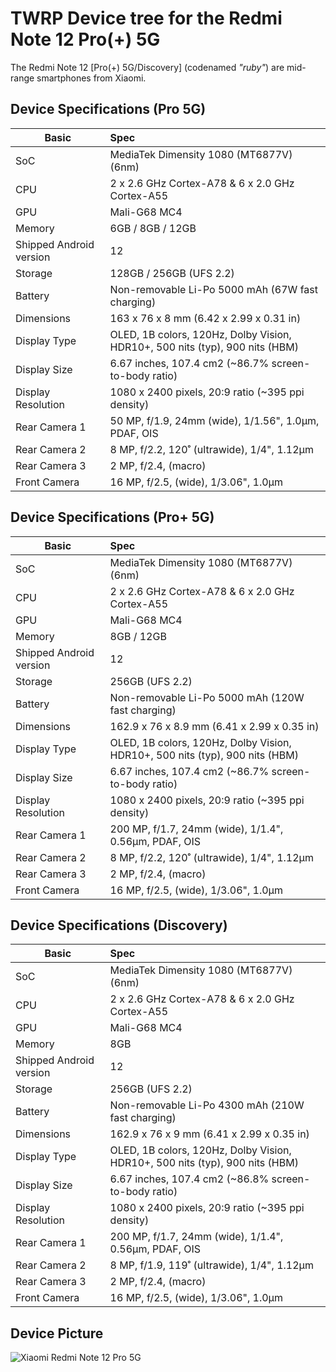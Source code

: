 # TWRP Device tree for the Redmi Note 12 Pro(+) 5G

The Redmi Note 12 [Pro(+) 5G/Discovery] (codenamed _"ruby"_) are mid-range smartphones from Xiaomi.

## Device Specifications (Pro 5G)

| Basic                   | Spec                                                                         |
| ----------------------- | :--------------------------------------------------------------------------- |
| SoC                     | MediaTek Dimensity 1080 (MT6877V) (6nm)                                      |
| CPU                     | 2 x 2.6 GHz Cortex-A78 & 6 x 2.0 GHz Cortex-A55                              |
| GPU                     | Mali-G68 MC4                                                                 |
| Memory                  | 6GB / 8GB / 12GB                                                             |
| Shipped Android version | 12                                                                           |
| Storage                 | 128GB / 256GB (UFS 2.2)                                                      |
| Battery                 | Non-removable Li-Po 5000 mAh (67W fast charging)                             |
| Dimensions              | 163 x 76 x 8 mm (6.42 x 2.99 x 0.31 in)                                      |
| Display Type            | OLED, 1B colors, 120Hz, Dolby Vision, HDR10+, 500 nits (typ), 900 nits (HBM) |
| Display Size            | 6.67 inches, 107.4 cm2 (~86.7% screen-to-body ratio)                         |
| Display Resolution      | 1080 x 2400 pixels, 20:9 ratio (~395 ppi density)                            |
| Rear Camera 1           | 50 MP, f/1.9, 24mm (wide), 1/1.56", 1.0µm, PDAF, OIS                         |
| Rear Camera 2           | 8 MP, f/2.2, 120˚ (ultrawide), 1/4", 1.12µm                                  |
| Rear Camera 3           | 2 MP, f/2.4, (macro)                                                         |
| Front Camera            | 16 MP, f/2.5, (wide), 1/3.06", 1.0µm                                         |

## Device Specifications (Pro+ 5G)

| Basic                   | Spec                                                                         |
| ----------------------- | :--------------------------------------------------------------------------- |
| SoC                     | MediaTek Dimensity 1080 (MT6877V) (6nm)                                      |
| CPU                     | 2 x 2.6 GHz Cortex-A78 & 6 x 2.0 GHz Cortex-A55                              |
| GPU                     | Mali-G68 MC4                                                                 |
| Memory                  | 8GB / 12GB                                                                   |
| Shipped Android version | 12                                                                           |
| Storage                 | 256GB (UFS 2.2)                                                              |
| Battery                 | Non-removable Li-Po 5000 mAh (120W fast charging)                            |
| Dimensions              | 162.9 x 76 x 8.9 mm (6.41 x 2.99 x 0.35 in)                                  |
| Display Type            | OLED, 1B colors, 120Hz, Dolby Vision, HDR10+, 500 nits (typ), 900 nits (HBM) |
| Display Size            | 6.67 inches, 107.4 cm2 (~86.7% screen-to-body ratio)                         |
| Display Resolution      | 1080 x 2400 pixels, 20:9 ratio (~395 ppi density)                            |
| Rear Camera 1           | 200 MP, f/1.7, 24mm (wide), 1/1.4", 0.56µm, PDAF, OIS                        |
| Rear Camera 2           | 8 MP, f/2.2, 120˚ (ultrawide), 1/4", 1.12µm                                  |
| Rear Camera 3           | 2 MP, f/2.4, (macro)                                                         |
| Front Camera            | 16 MP, f/2.5, (wide), 1/3.06", 1.0µm                                         |

## Device Specifications (Discovery)

| Basic                   | Spec                                                                         |
| ----------------------- | :--------------------------------------------------------------------------- |
| SoC                     | MediaTek Dimensity 1080 (MT6877V) (6nm)                                      |
| CPU                     | 2 x 2.6 GHz Cortex-A78 & 6 x 2.0 GHz Cortex-A55                              |
| GPU                     | Mali-G68 MC4                                                                 |
| Memory                  | 8GB                                                                          |
| Shipped Android version | 12                                                                           |
| Storage                 | 256GB (UFS 2.2)                                                              |
| Battery                 | Non-removable Li-Po 4300 mAh (210W fast charging)                            |
| Dimensions              | 162.9 x 76 x 9 mm (6.41 x 2.99 x 0.35 in)                                    |
| Display Type            | OLED, 1B colors, 120Hz, Dolby Vision, HDR10+, 500 nits (typ), 900 nits (HBM) |
| Display Size            | 6.67 inches, 107.4 cm2 (~86.8% screen-to-body ratio)                         |
| Display Resolution      | 1080 x 2400 pixels, 20:9 ratio (~395 ppi density)                            |
| Rear Camera 1           | 200 MP, f/1.7, 24mm (wide), 1/1.4", 0.56µm, PDAF, OIS                        |
| Rear Camera 2           | 8 MP, f/1.9, 119˚ (ultrawide), 1/4", 1.12µm                                  |
| Rear Camera 3           | 2 MP, f/2.4, (macro)                                                         |
| Front Camera            | 16 MP, f/2.5, (wide), 1/3.06", 1.0µm                                         |

## Device Picture

![Xiaomi Redmi Note 12 Pro 5G](https://i01.appmifile.com/v1/MI_18455B3E4DA706226CF7535A58E875F0267/pms_1680754145.42362209!800x800!85.png)